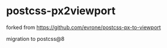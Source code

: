 # postcss-px2viewport

forked from https://github.com/evrone/postcss-px-to-viewport

migration to postcss@8
